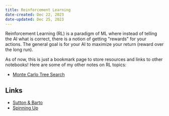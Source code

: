 ```yaml
---
title: Reinforcement Learning
date-created: Dec 22, 2023
date-updated: Dec 25, 2023
---
```


Reinforcement Learning (RL) is a paradigm of ML where instead of telling the AI what is correct, there is a notion of getting "rewards" for your actions. The general goal is for your AI to maximize your return (reward over the long run).

As of now, this is just a bookmark page to store resources and links to other notebooks! Here are some of my other notes on RL topics:

- [Monte Carlo Tree Search](monte-carlo-tree-search)

## Links

- [Sutton & Barto](http://incompleteideas.net/book/the-book-2nd.html)
- [Spinning Up](https://spinningup.openai.com/en/latest/index.html)